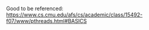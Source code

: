 Good to be referenced:
https://www.cs.cmu.edu/afs/cs/academic/class/15492-f07/www/pthreads.html#BASICS
